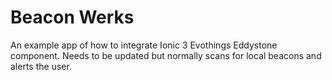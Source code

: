 # Beacon Werks

An example app of how to integrate Ionic 3 Evothings Eddystone component.  Needs to be updated but normally scans for local beacons and alerts the user.

```

